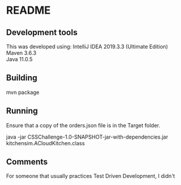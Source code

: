 # README

## Development tools 
This was developed using:
IntelliJ IDEA 2019.3.3 (Ultimate Edition)  
Maven 3.6.3  
Java 11.0.5  

## Building
mvn package

## Running
Ensure that a copy of the orders.json file is in the Target folder.

java -jar CSSChallenge-1.0-SNAPSHOT-jar-with-dependencies.jar kitchensim.ACloudKitchen.class

## Comments
For someone that usually practices Test Driven Development, I didn't 